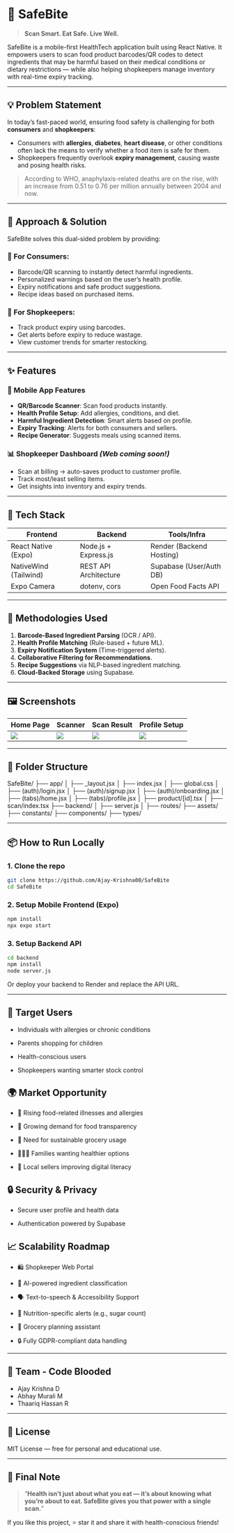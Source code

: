 # 🥗 SafeBite

> **Scan Smart. Eat Safe. Live Well.**

SafeBite is a mobile-first HealthTech application built using React Native. It empowers users to scan food product barcodes/QR codes to detect ingredients that may be harmful based on their medical conditions or dietary restrictions — while also helping shopkeepers manage inventory with real-time expiry tracking.

---

## 💡 Problem Statement

In today’s fast-paced world, ensuring food safety is challenging for both **consumers** and **shopkeepers**:

- Consumers with **allergies**, **diabetes**, **heart disease**, or other conditions often lack the means to verify whether a food item is safe for them.
- Shopkeepers frequently overlook **expiry management**, causing waste and posing health risks.

> According to WHO, anaphylaxis-related deaths are on the rise, with an increase from 0.51 to 0.76 per million annually between 2004 and now.

---

## 🎯 Approach & Solution

SafeBite solves this dual-sided problem by providing:

### 🔹 For Consumers:
- Barcode/QR scanning to instantly detect harmful ingredients.
- Personalized warnings based on the user’s health profile.
- Expiry notifications and safe product suggestions.
- Recipe ideas based on purchased items.

### 🔹 For Shopkeepers:
- Track product expiry using barcodes.
- Get alerts before expiry to reduce wastage.
- View customer trends for smarter restocking.

---

## ✨ Features

### 📱 Mobile App Features
- **QR/Barcode Scanner**: Scan food products instantly.
- **Health Profile Setup**: Add allergies, conditions, and diet.
- **Harmful Ingredient Detection**: Smart alerts based on profile.
- **Expiry Tracking**: Alerts for both consumers and sellers.
- **Recipe Generator**: Suggests meals using scanned items.

### 📊 Shopkeeper Dashboard *(Web coming soon!)*
- Scan at billing → auto-saves product to customer profile.
- Track most/least selling items.
- Get insights into inventory and expiry trends.

---

## 🧠 Tech Stack

| Frontend                | Backend                | Tools/Infra           |
|-------------------------|------------------------|------------------------|
| React Native (Expo)     | Node.js + Express.js   | Render (Backend Hosting) |
| NativeWind (Tailwind)   | REST API Architecture  | Supabase (User/Auth DB) |
| Expo Camera             | dotenv, cors           | Open Food Facts API    |

---

## 🧪 Methodologies Used

1. **Barcode-Based Ingredient Parsing** (OCR / API).
2. **Health Profile Matching** (Rule-based + future ML).
3. **Expiry Notification System** (Time-triggered alerts).
4. **Collaborative Filtering for Recommendations**.
5. **Recipe Suggestions** via NLP-based ingredient matching.
6. **Cloud-Backed Storage** using Supabase.

---

## 🖼️ Screenshots

| Home Page          | Scanner             | Scan Result           | Profile Setup         |
|--------------------|---------------------|------------------------|------------------------|
| ![](assets/home.png) | ![](assets/scan.png) | ![](assets/scan-result.png) | ![](assets/profile.png) |

---

## 📂 Folder Structure

SafeBite/
├── app/
│ ├── _layout.jsx
│ ├── index.jsx
│ ├── global.css
│ ├── (auth)/login.jsx
│ ├── (auth)/signup.jsx
│ ├── (auth)/onboarding.jsx
│ ├── (tabs)/home.jsx
│ ├── (tabs)/profile.jsx
│ ├── product/[id].tsx
│ ├── scan/index.tsx
├── backend/
│ ├── server.js
│ ├── routes/
├── assets/
├── constants/
├── components/
├── types/

---

## 📦 How to Run Locally

### 1. Clone the repo
```bash
git clone https://github.com/Ajay-Krishna00/SafeBite
cd SafeBite
```
### 2. Setup Mobile Frontend (Expo)
```bash
npm install
npx expo start
```
### 3. Setup Backend API
```bash
cd backend
npm install
node server.js
```
Or deploy your backend to Render and replace the API URL.

---

## 🎯 Target Users
- Individuals with allergies or chronic conditions

- Parents shopping for children

- Health-conscious users

- Shopkeepers wanting smarter stock control

## 🌍 Market Opportunity
- 🚨 Rising food-related illnesses and allergies

- 📱 Growing demand for food transparency

- 🔁 Need for sustainable grocery usage

- 👨‍👩‍👦 Families wanting healthier options

- 🛒 Local sellers improving digital literacy

## 🔒 Security & Privacy

- Secure user profile and health data

- Authentication powered by Supabase

## 📈 Scalability Roadmap
- 🛍️ Shopkeeper Web Portal

- 🧠 AI-powered ingredient classification

- 🗣️ Text-to-speech & Accessibility Support

- 🥦 Nutrition-specific alerts (e.g., sugar count)

- 📅 Grocery planning assistant

- 🔒 Fully GDPR-compliant data handling

---

## 👥 Team - Code Blooded
- Ajay Krishna D
- Abhay Murali M
- Thaariq Hassan R

---

## 🧾 License
MIT License — free for personal and educational use.

---

## 💬 Final Note

> “**Health isn’t just about what you eat — it’s about knowing what you’re about to eat. SafeBite gives you that power with a single scan.**”

If you like this project, ⭐️ star it and share it with health-conscious friends!